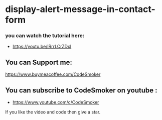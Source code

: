 # display-alert-message-in-contact-form

### you can watch the tutorial here: 
* https://youtu.be/lRrrLCrZDxI

## You can Support me:
https://www.buymeacoffee.com/CodeSmoker

## You can subscribe to CodeSmoker on youtube :
* https://www.youtube.com/c/CodeSmoker

If you like the video and code then give a star.
